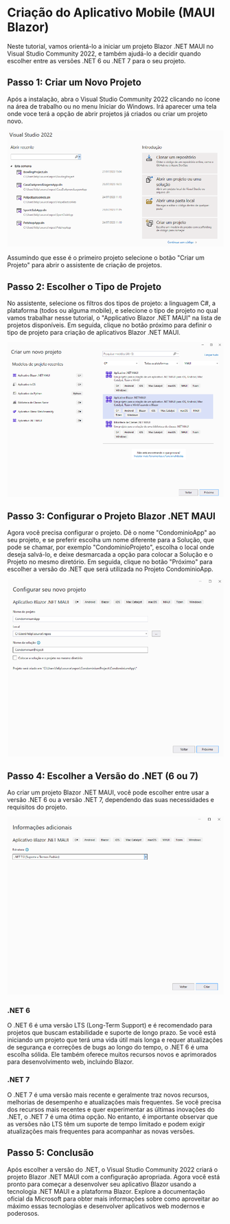 # Criação do Aplicativo Mobile (MAUI Blazor)

Neste tutorial, vamos orientá-lo a iniciar um projeto Blazor .NET MAUI no Visual Studio Community 2022, e também ajudá-lo a decidir quando escolher entre as versões .NET 6 ou .NET 7 para o seu projeto.

## Passo 1: Criar um Novo Projeto

Após a instalação, abra o Visual Studio Community 2022 clicando no ícone na área de trabalho ou no menu Iniciar do Windows. Irá aparecer uma tela onde voce terá a opção de abrir projetos já criados ou criar um projeto novo. 

![Tela de abertura da IDE](uploads/images/visual-studio-ide-criar-projeto-1.png "Tela de escolha entre abrir projetos ou criar um novo")

Assumindo que esse é o primeiro projeto selecione o botão "Criar um Projeto" para abrir o assistente de criação de projetos.

## Passo 2: Escolher o Tipo de Projeto

No assistente, selecione os filtros dos tipos de projeto: a linguagem C#, a plataforma (todos ou alguma mobile), e selecione o tipo de projeto no qual vamos trabalhar nesse tutorial, o "Applicativo Blazor .NET MAUI" na lista de projetos disponíveis. Em seguida, clique no botão próximo para definir o tipo de projeto para criação de aplicativos Blazor .NET MAUI.

![Tela de escolha do Tipo de Projeto](uploads/images/visual-studio-ide-criar-projeto-2.png "Tela de escolha de tipos de projetos")


## Passo 3: Configurar o Projeto Blazor .NET MAUI

Agora você precisa configurar o projeto. Dê o nome "CondominioApp" ao seu projeto, e se preferir escolha um nome diferente para a Solução, que pode se chamar, por exemplo "CondominioProjeto", escolha o local onde deseja salvá-lo, e deixe desmarcada a opção para colocar a Solução e o Projeto no mesmo diretório. Em seguida, clique no botão "Próximo" para escolher a versão do .NET que será utilizada no Projeto CondominioApp.

![Tela de ...](uploads/images/visual-studio-ide-criar-projeto-3.png "")

## Passo 4: Escolher a Versão do .NET (6 ou 7)

Ao criar um projeto Blazor .NET MAUI, você pode escolher entre usar a versão .NET 6 ou a versão .NET 7, dependendo das suas necessidades e requisitos do projeto.

![Tela de ...](uploads/images/visual-studio-ide-criar-projeto-4.png "")


### .NET 6

O .NET 6 é uma versão LTS (Long-Term Support) e é recomendado para projetos que buscam estabilidade e suporte de longo prazo. Se você está iniciando um projeto que terá uma vida útil mais longa e requer atualizações de segurança e correções de bugs ao longo do tempo, o .NET 6 é uma escolha sólida. Ele também oferece muitos recursos novos e aprimorados para desenvolvimento web, incluindo Blazor.

### .NET 7

O .NET 7 é uma versão mais recente e geralmente traz novos recursos, melhorias de desempenho e atualizações mais frequentes. Se você precisa dos recursos mais recentes e quer experimentar as últimas inovações do .NET, o .NET 7 é uma ótima opção. No entanto, é importante observar que as versões não LTS têm um suporte de tempo limitado e podem exigir atualizações mais frequentes para acompanhar as novas versões.


## Passo 5: Conclusão

Após escolher a versão do .NET, o Visual Studio Community 2022 criará o projeto Blazor .NET MAUI com a configuração apropriada. Agora você está pronto para começar a desenvolver seu aplicativo Blazor usando a tecnologia .NET MAUI e a plataforma Blazor. Explore a documentação oficial da Microsoft para obter mais informações sobre como aproveitar ao máximo essas tecnologias e desenvolver aplicativos web modernos e poderosos.


